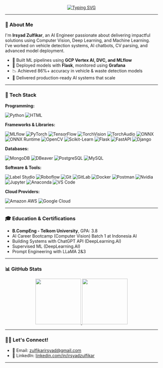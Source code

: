 <p align="center">
  <a href="#"><img src="https://readme-typing-svg.demolab.com?font=Fira+Code&size=24&pause=2000&color=4A71D9&center=true&vCenter=true&width=435&lines=Hi+there%F0%9F%91%8B!+I+am+Irsyad;Nice+to+meet+you!" alt="Typing SVG" /></a>
</p>

---

### 🧠 About Me

I'm **Irsyad Zulfikar**, an AI Engineer passionate about delivering impactful solutions using Computer Vision, Deep Learning, and Machine Learning. I've worked on vehicle detection systems, AI chatbots, CV parsing, and advanced model deployment.

- 🌟 Built ML pipelines using **GCP Vertex AI, DVC, and MLflow**
- 🤖 Deployed models with **Flask**, monitored using **Grafana**
- 📉 Achieved 86%+ accuracy in vehicle & waste detection models
- 🚀 Delivered production-ready AI systems that scale

---

### 🔧 Tech Stack

**Programming:**

![Python](https://img.shields.io/badge/Python-3776AB.svg?logo=python&logoColor=white)
![HTML](https://img.shields.io/badge/HTML-E34F26.svg?logo=html5&logoColor=white)

**Frameworks & Libraries:**

![MLflow](https://img.shields.io/badge/MLflow-0033AD.svg?logo=mlflow&logoColor=white)
![PyTorch](https://img.shields.io/badge/PyTorch-EE4C2C.svg?logo=PyTorch&logoColor=white)
![TensorFlow](https://img.shields.io/badge/Tensorflow-FE7A16.svg?logo=Tensorflow&logoColor=white)
![TorchVision](https://img.shields.io/badge/TorchVision-EE4C2C.svg?logo=PyTorch&logoColor=white)
![TorchAudio](https://img.shields.io/badge/TorchAudio-EE4C2C.svg?logo=PyTorch&logoColor=white)
![ONNX](https://img.shields.io/badge/ONNX-005CED.svg?logo=ONNX&logoColor=white)
![ONNX Runtime](https://img.shields.io/badge/ONNXRuntime-717272.svg?logo=ONNX&logoColor=white)
![OpenCV](https://img.shields.io/badge/OpenCV-5C3EE8.svg?logo=opencv&logoColor=white)
![Scikit-Learn](https://img.shields.io/badge/Scikit--Learn-F7931E.svg?logo=scikit-learn&logoColor=white)
![Flask](https://img.shields.io/badge/Flask-000000.svg?logo=flask&logoColor=white)
![FastAPI](https://img.shields.io/badge/FastAPI-009688.svg?logo=FastAPI&logoColor=white)
![Django](https://img.shields.io/badge/Django-092E20.svg?logo=django&logoColor=white)

**Databases:**

![MongoDB](https://img.shields.io/badge/MongoDB-47A248.svg?logo=mongodb&logoColor=white)
![DBeaver](https://img.shields.io/badge/DBeaver-372923.svg?logo=dbeaver&logoColor=white)
![PostgreSQL](https://img.shields.io/badge/PostgreSQL-336791.svg?logo=postgresql&logoColor=white)
![MySQL](https://img.shields.io/badge/MySQL-4479A1.svg?logo=mysql&logoColor=white)

**Software & Tools:**

![Label Studio](https://img.shields.io/badge/Label%20Studio-FF6D61.svg?logoColor=white)
![Roboflow](https://img.shields.io/badge/Roboflow-7952F5.svg?logoColor=white)
![Git](https://img.shields.io/badge/Git-F05032.svg?logo=git&logoColor=white)
![GitLab](https://img.shields.io/badge/GitLab-FC6D26.svg?logo=gitlab&logoColor=white)
![Docker](https://img.shields.io/badge/Docker-2391E6.svg?logo=docker&logoColor=white)
![Postman](https://img.shields.io/badge/Postman-FF6C37?logo=postman&logoColor=white)
![Nvidia](https://img.shields.io/badge/NVIDIA-76B900?logo=nvidia&logoColor=white)
![Jupyter](https://img.shields.io/badge/Jupyter-F37626.svg?logo=jupyter&logoColor=white)
![Anaconda](https://img.shields.io/badge/Anaconda-44A833.svg?logo=anaconda&logoColor=white)
![VS Code](https://img.shields.io/badge/VS%20Code-007ACC.svg?logo=visual-studio-code&logoColor=white)

**Cloud Providers:**

![Amazon AWS](https://img.shields.io/badge/AWS-232F3E.svg?logo=amazonaws&logoColor=white)
![Google Cloud](https://img.shields.io/badge/Google%20Cloud-4285F4.svg?logo=googlecloud&logoColor=white)

---

### 🎓 Education & Certifications

- **B.CompEng - Telkom University**, GPA: 3.8
- AI Career Bootcamp (Computer Vision) Batch 1 at Indonesia AI
- Building Systems with ChatGPT API (DeepLearning.AI)
- Supervised ML (DeepLearning.AI)
- Prompt Engineering with LLaMA 2&3

---

### 📊 GitHub Stats
<p align="center">
<a href="https://github.com/saidis">
  <img height="150em" src="https://github-readme-stats-eight-theta.vercel.app/api?username=sadisad&show_icons=true&theme=algolia&include_all_commits=true&count_private=true"/>
  <img height="150em" src="https://github-readme-stats-eight-theta.vercel.app/api/top-langs/?username=sadisad&layout=compact&langs_count=8&theme=algolia"/>
</a>
</p>

---

### 🙋‍♂️ Let's Connect!

- 📧 Email: [zulfikarirsyad@gmail.com](mailto:zulfikarirsyad@gmail.com)
- 🔗 LinkedIn: [linkedin.com/in/irsyadzulfikar](https://www.linkedin.com/in/irsyadzulfikar)

---
